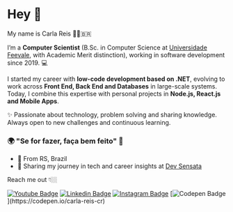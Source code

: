 
# Hey 👋

My name is Carla Reis 👩🏼‍🇧🇷

I’m a **Computer Scientist** (B.Sc. in Computer Science at [Universidade Feevale](https://www.feevale.br), with Academic Merit distinction), working in software development since 2019.  💻

I started my career with **low-code development based on .NET**, evolving to work across **Front End, Back End and Databases** in large-scale systems. Today, I combine this expertise with personal projects in **Node.js, React.js and Mobile Apps**.

✨ Passionate about technology, problem solving and sharing knowledge. Always open to new challenges and continuous learning.

### 🌍 "Se for fazer, faça bem feito" 🧠

- 📍 From RS, Brazil
- 🌈 Sharing my journey in tech and career insights at [Dev Sensata](https://www.instagram.com/carlareis.dev/) 

Reach me out 👇🏼

[![Youtube Badge](https://img.shields.io/badge/-Youtube-FF0000?style=flat-square&labelColor=FF0000&logo=youtube&logoColor=white&link=https://www.youtube.com/channel/UC-u5gIRx2MurT7IP4MCxSBg/videos)](https://www.youtube.com/channel/UCRhKK6VrISnIWPJjYxBPKnA/videos) [![Linkedin Badge](https://img.shields.io/badge/-LinkedIn-blue?style=flat-square&logo=Linkedin&logoColor=white&link=https://www.linkedin.com/in/carla-reis-60888413b/)](https://www.linkedin.com/in/isadora-rodrigues-stangarlin-48402b141/) [![Instagram Badge](https://img.shields.io/badge/-Instagram-violet?style=flat-square&logo=Instagram&logoColor=white&link=https://www.instagram.com/papodedev/)](https://www.instagram.com/carlareis.dev/) [![Codepen Badge](https://img.shields.io/badge/-Codepen-black?style=flat-square&logo=Codepen&logoColor=white&link=[https://codepen.io/isadorastan](https://codepen.io/isadorastan))](https://codepen.io/carla-reis-cr)
